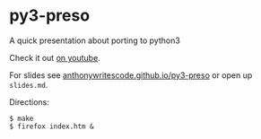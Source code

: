 py3-preso
================

A quick presentation about porting to python3

Check it out [on youtube](https://www.youtube.com/watch?v=eO4V5JaCiR4).

For slides see [anthonywritescode.github.io/py3-preso](https://anthonywritescode.github.io/py3-preso)
or open up `slides.md`.


Directions:

```
$ make
$ firefox index.htm &
```
